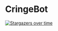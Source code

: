 # CringeBot
[![Stargazers over time](https://starchart.cc/Naereen/badges.svg)](https://starchart.cc/Naereen/badges)
